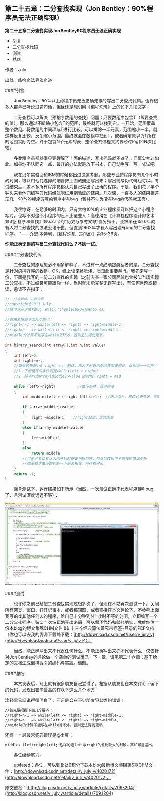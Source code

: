 第二十五章：二分查找实现（Jon Bentley：90%程序员无法正确实现）
------------------------------

**第二十五章二分查找实现Jon Bentley90程序员无法正确实现**

* 引言
* 二分查找代码
* 测试
* 总结

作者：July

出处：结构之法算法之道

####引言

&emsp;&emsp;Jon Bentley：90%以上的程序员无法正确无误的写出二分查找代码。也许很多人都早已听说过这句话，但我还是想引用《编程珠玑》上的如下几段文字：

&emsp;&emsp;二分查找可以解决（预排序数组的查找）问题：只要数组中包含T（即要查找的值），那么通过不断缩小包含T的范围，最终就可以找到它。一开始，范围覆盖整个数组。将数组的中间项与T进行比较，可以排除一半元素，范围缩小一半。就这样反复比较，反复缩小范围，最终就会在数组中找到T，或者确定原以为T所在的范围实际为空。对于包含N个元素的表，整个查找过程大约要经过log(2)N次比较。

&emsp;&emsp;多数程序员都觉得只要理解了上面的描述，写出代码就不难了；但事实并非如此。如果你不认同这一点，最好的办法就是放下书本，自己动手写一写。试试吧。

&emsp;&emsp;我在贝尔实验室和IBM的时候都出过这道考题。那些专业的程序员有几个小时的时间，可以用他们选择的语言把上面的描述写出来；写出高级伪代码也可以。考试结束后，差不多所有程序员都认为自己写出了正确的程序。于是，我们花了半个钟头来看他们编写的代码经过测试用例验证的结果。几次课，一百多人的结果相差无几：90%的程序员写的程序中有bug（我并不认为没有bug的代码就正确）。

&emsp;&emsp;我很惊讶：在足够的时间内，只有大约10%的专业程序员可以把这个小程序写对。但写不对这个小程序的还不止这些人：高德纳在《计算机程序设计的艺术 第3卷 排序和查找》第6.2.1节的“历史与参考文献”部分指出，虽然早在1946年就有人将二分查找的方法公诸于世，但直到1962年才有人写出没有bug的二分查找程序。 ”——乔恩·本特利，《编程珠玑（第1版）》第35-36页。

**你能正确无误的写出二分查找代码么？不妨一试。**

####二分查找代码

&emsp;&emsp;二分查找的原理想必不用多解释了，不过有一点必须提醒读者的是，二分查找是针对的排好序的数组。OK，纸上读来终觉浅，觉知此事要躬行。我先来写一份，下面是我写的一份二分查找的实现（之前去某一家公司面试也曾被叫当场实现二分查找，不过结果可能跟你一样，当时就未能完整无误写出），有任何问题或错误，恳请不吝指正：

```cpp
//二分查找V0.1实现版
//copyright@2011 July
//随时欢迎读者找bug，email：zhoulei0907@yahoo.cn。

//首先要把握下面几个要点：
//right=n-1 => while(left <= right) => right=middle-1;
//right=n   => while(left <  right) => right=middle;
//middle的计算不能写在while循环外，否则无法得到更新。

int binary_search(int array[],int n,int value)
{
    int left=0;
    int right=n-1;
    //如果这里是int right = n 的话，那么下面有两处地方需要修改，以保证一一对应：
    //1、下面循环的条件则是while(left < right)
    //2、循环内当array[middle]>value 的时候，right = mid

    while (left<=right)          //循环条件，适时而变
    {
        int middle=left + ((right-left)>>1);  //防止溢出，移位也更高效。同时，每次循环都需要更新。

        if (array[middle]>value)
        {
            right =middle-1;   //right赋值，适时而变
        }
        else if(array[middle]<value)
        {
            left=middle+1;
        }
        else
            return middle;
        //可能会有读者认为刚开始时就要判断相等，但毕竟数组中不相等的情况更多
        //如果每次循环都判断一下是否相等，将耗费时间
    }
    return -1;
}
```

&emsp;&emsp;简单测试下，运行结果如下所示（当然，一次测试正确不代表程序便0 bug了，且测试深度远远不够）：

![img](../images/25.1.gif)

####测试

&emsp;&emsp;也许你之前已经把二分查找实现过很多次了，但现在不妨再次测试一下。关闭所有网页，窗口，打开记事本，或者编辑器，或者直接在本文评论下，不参考上面我写的或其他任何人的程序，给自己十分钟到N个小时不等的时间，立即编写一个二分查找程序。独立一次性正确写出来后，可以留下代码和邮箱地址，我给你传一份本blog的博文集锦CHM文件 && 十三个经典算法研究带标签+目录的PDF文档（你也可以去我的资源下载处下载：[http://download.csdn.net/user/v_july_v](http://download.csdn.net/user/v_july_v)）。

&emsp;&emsp;当然，能正确写出来不代表任何什么，不能正确写出来亦不代表什么，仅仅针对Jon Bentley的言论做一个简单的测试而已。下一章，请见第二十六章：基于给定的文档生成倒排索引的编码与实践。谢谢。

####总结

&emsp;&emsp;本文发表后，马上就有很多朋友自己尝试了。根据从朋友们在本文评论下留下的代码，发现出错率最高的在以下这么几个地方：

注释里已经说得很明白了，可还是会有不少朋友犯此类的错误：

    //首先要把握下面几个要点：
    //right=n-1 => while(left <= right) => right=middle-1;
    //right=n   => while(left <  right) => right=middle;
    //middle的计算不能写在while循环外，否则无法得到更新。

还有一个最最常犯的错误是@土豆：

    middle= (left+right)>>1; 这样的话left与right的值比较大的时候，其和可能溢出。

&emsp;&emsp;各位继续努力。

&emsp;&emsp;updated：各位，可以到此处0积分下载本blog最新博文集锦第6期CHM文件：[http://download.csdn.net/detail/v_july_v/4020172](http://download.csdn.net/detail/v_july_v/4020172)。

原文链接：[http://blog.csdn.net/v_july_v/article/details/7093204](http://blog.csdn.net/v_july_v/article/details/7093204)

